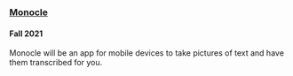 ### [Monocle](https://github.com/StevensSEC/monocle)

#### Fall 2021

Monocle will be an app for mobile devices to take pictures of text and have them transcribed for you.
